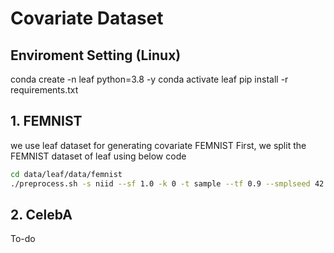 # Covariate Dataset

## Enviroment Setting (Linux)
conda create -n leaf python=3.8 -y
conda activate leaf
pip install -r requirements.txt


## 1. FEMNIST
we use leaf dataset for generating covariate FEMNIST
First, we split the FEMNIST dataset of leaf using below code
```sh
cd data/leaf/data/femnist
./preprocess.sh -s niid --sf 1.0 -k 0 -t sample --tf 0.9 --smplseed 42 --spltseed 42
```


## 2. CelebA
To-do